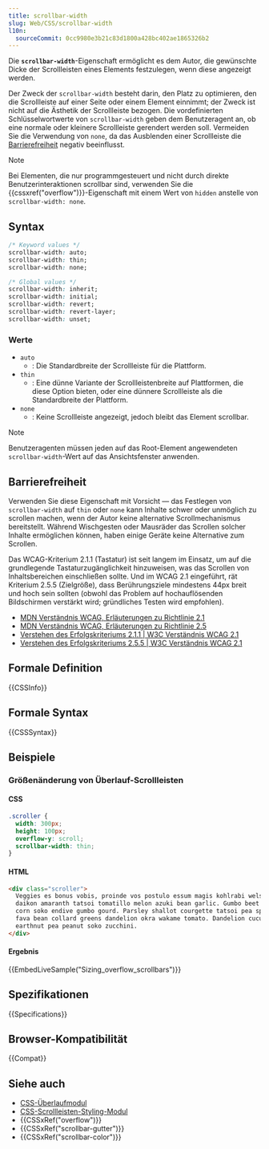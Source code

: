 ```yaml
---
title: scrollbar-width
slug: Web/CSS/scrollbar-width
l10n:
  sourceCommit: 0cc9980e3b21c83d1800a428bc402ae1865326b2
---
```


Die **`scrollbar-width`**-Eigenschaft ermöglicht es dem Autor, die gewünschte Dicke der Scrollleisten eines Elements festzulegen, wenn diese angezeigt werden.

Der Zweck der `scrollbar-width` besteht darin, den Platz zu optimieren, den die Scrollleiste auf einer Seite oder einem Element einnimmt; der Zweck ist nicht auf die Ästhetik der Scrollleiste bezogen. Die vordefinierten Schlüsselwortwerte von `scrollbar-width` geben dem Benutzeragent an, ob eine normale oder kleinere Scrollleiste gerendert werden soll. Vermeiden Sie die Verwendung von `none`, da das Ausblenden einer Scrollleiste die [Barrierefreiheit](#barrierefreiheit) negativ beeinflusst.

> [!NOTE]
> Bei Elementen, die nur programmgesteuert und nicht durch direkte Benutzerinteraktionen scrollbar sind, verwenden Sie die {{cssxref("overflow")}}-Eigenschaft mit einem Wert von `hidden` anstelle von `scrollbar-width: none`.

## Syntax

```css
/* Keyword values */
scrollbar-width: auto;
scrollbar-width: thin;
scrollbar-width: none;

/* Global values */
scrollbar-width: inherit;
scrollbar-width: initial;
scrollbar-width: revert;
scrollbar-width: revert-layer;
scrollbar-width: unset;
```

### Werte

- `auto`
  - : Die Standardbreite der Scrollleiste für die Plattform.
- `thin`
  - : Eine dünne Variante der Scrollleistenbreite auf Plattformen, die diese Option bieten, oder eine dünnere Scrollleiste als die Standardbreite der Plattform.
- `none`
  - : Keine Scrollleiste angezeigt, jedoch bleibt das Element scrollbar.

> [!NOTE]
> Benutzeragenten müssen jeden auf das Root-Element angewendeten `scrollbar-width`-Wert auf das Ansichtsfenster anwenden.

## Barrierefreiheit

Verwenden Sie diese Eigenschaft mit Vorsicht — das Festlegen von `scrollbar-width` auf `thin` oder `none` kann Inhalte schwer oder unmöglich zu scrollen machen, wenn der Autor keine alternative Scrollmechanismus bereitstellt. Während Wischgesten oder Mausräder das Scrollen solcher Inhalte ermöglichen können, haben einige Geräte keine Alternative zum Scrollen.

Das WCAG-Kriterium 2.1.1 (Tastatur) ist seit langem im Einsatz, um auf die grundlegende Tastaturzugänglichkeit hinzuweisen, was das Scrollen von Inhaltsbereichen einschließen sollte. Und im WCAG 2.1 eingeführt, rät Kriterium 2.5.5 (Zielgröße), dass Berührungsziele mindestens 44px breit und hoch sein sollten (obwohl das Problem auf hochauflösenden Bildschirmen verstärkt wird; gründliches Testen wird empfohlen).

- [MDN Verständnis WCAG, Erläuterungen zu Richtlinie 2.1](/de/docs/Web/Accessibility/Guides/Understanding_WCAG/Operable#guideline_2.1_—_keyboard_accessible_make_all_functionality_available_from_a_keyboard)
- [MDN Verständnis WCAG, Erläuterungen zu Richtlinie 2.5](/de/docs/Web/Accessibility/Guides/Understanding_WCAG/Operable#guideline_2.5_input_modalities_make_it_easier_for_users_to_operate_functionality_through_various_inputs_beyond_keyboard)
- [Verstehen des Erfolgskriteriums 2.1.1 | W3C Verständnis WCAG 2.1](https://www.w3.org/WAI/WCAG21/Understanding/keyboard)
- [Verstehen des Erfolgskriteriums 2.5.5 | W3C Verständnis WCAG 2.1](https://www.w3.org/WAI/WCAG21/Understanding/target-size.html)

## Formale Definition

{{CSSInfo}}

## Formale Syntax

{{CSSSyntax}}

## Beispiele

### Größenänderung von Überlauf-Scrollleisten

#### CSS

```css
.scroller {
  width: 300px;
  height: 100px;
  overflow-y: scroll;
  scrollbar-width: thin;
}
```

#### HTML

```html
<div class="scroller">
  Veggies es bonus vobis, proinde vos postulo essum magis kohlrabi welsh onion
  daikon amaranth tatsoi tomatillo melon azuki bean garlic. Gumbo beet greens
  corn soko endive gumbo gourd. Parsley shallot courgette tatsoi pea sprouts
  fava bean collard greens dandelion okra wakame tomato. Dandelion cucumber
  earthnut pea peanut soko zucchini.
</div>
```

#### Ergebnis

{{EmbedLiveSample("Sizing_overflow_scrollbars")}}

## Spezifikationen

{{Specifications}}

## Browser-Kompatibilität

{{Compat}}

## Siehe auch

- [CSS-Überlaufmodul](/de/docs/Web/CSS/CSS_overflow)
- [CSS-Scrollleisten-Styling-Modul](/de/docs/Web/CSS/CSS_scrollbars_styling)
- {{CSSxRef("overflow")}}
- {{CSSxRef("scrollbar-gutter")}}
- {{CSSxRef("scrollbar-color")}}
